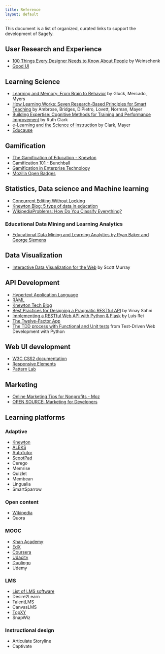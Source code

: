 ```yaml
---
title: Reference
layout: default
---
```


This document is a list of organized, curated links to support the development of Sagefy.

User Research and Experience
----------------------------

- [100 Things Every Designer Needs to Know About People](http://www.amazon.com/dp/0321767535) by Weinschenk
- [Good UI](http://goodui.org/)

Learning Science
----------------

- [Learning and Memory: From Brain to Behavior](http://www.amazon.com/Learning-Memory-From-Brain-Behavior/dp/0716786540) by Gluck, Mercado, Myers
- [How Learning Works: Seven Research-Based Principles for Smart Teaching](http://www.amazon.com/How-Learning-Works-Research-Based-Principles/dp/0470484101) by Ambrose, Bridges, DiPietro, Lovett, Norman, Mayer
- [Building Expertise: Cognitive Methods for Training and Performance Improvement](http://www.amazon.com/Building-Expertise-Cognitive-Performance-Improvement/dp/0787988448) by Ruth Clark
- [e-Learning and the Science of Instruction](http://www.amazon.com/Learning-Science-Instruction-Guidelines-Multimedia/dp/0470874309/ref=dp_ob_title_bk) by Clark, Mayer
- [Educause](http://www.educause.edu/)

Gamification
------------

- [The Gamification of Education - Knewton](http://www.knewton.com/gamification-education/)
- [Gamification 101 - Bunchball](http://www.bunchball.com/sites/default/files/downloads/gamification101.pdf)
- [Gamification in Enterprise Technology](http://www.slideshare.net/Rypple/work-better-play-together-on-enterprise-gamification)
- [Mozilla Open Badges](http://openbadges.org/)

Statistics, Data science and Machine learning
---------------------------------------------

- [Concurrent Editing Without Locking](http://jim-mcbeath.blogspot.com/2009/02/concurrent-editing-without-locking.html)
- [Knewton Blog: 5 type of data in education](http://www.knewton.com/blog/knewton/from-jose/2013/07/18/big-data-in-education/)
- [WikipediaProblems: How Do You Classify Everything?](http://www.theatlantic.com/technology/archive/2013/10/-wikipediaproblems-how-do-you-classify-everything/280178/)

### Educational Data Mining and Learning Analytics
- [Educational Data Mining and Learning Analytics by Ryan Baker and George Siemens](http://www.columbia.edu/~rsb2162/BakerSiemensHandbook2013.pdf)

Data Visualization
------------------

- [Interactive Data Visualization for the Web](http://chimera.labs.oreilly.com/books/1230000000345/index.html) by Scott Murray

API Development
---------------

- [Hypertext Application Language](http://stateless.co/hal_specification.html)
- [RAML](http://raml.org/index.html)
- [Knewton Tech Blog](http://www.knewton.com/tech/blog/)
- [Best Practices for Designing a Pragmatic RESTful API](http://www.vinaysahni.com/best-practices-for-a-pragmatic-restful-api) by Vinay Sahni
- [Implementing a RESTful Web API with Python & Flask](http://blog.luisrei.com/articles/flaskrest.html) by Luis Rei
- [The Twelve-Factor App](http://12factor.net/)
- [The TDD process with Functional and Unit tests](http://chimera.labs.oreilly.com/books/1234000000754/ch06.html#_implementing_the_new_design_using_tdd) from Test-Driven Web Development with Python

Web UI development
------------------

- [W3C CSS2 documentation](http://www.w3.org/TR/CSS2/cover.html#minitoc)
- [Responsive Elements](http://kumailht.com/responsive-elements/)
- [Pattern Lab](http://pattern-lab.info/)

Marketing
---------

- [Online Marketing Tips for Nonprofits - Moz](http://moz.com/blog/online-marketing-tips-for-nonprofits)
- [OPEN SOURCE: Marketing for Developers](http://mbleigh.github.io/open-source-marketing)

Learning platforms
------------------

### Adaptive
- [Knewton](http://knewton.com)
- [ALEKS](http://www.aleks.com)
- [AutoTutor](http://www.autotutor.org)
- [ScootPad](https://scootpad.com/)
- Cerego
- Memrise
- Quizlet
- Membean
- Lingualia
- SmartSparrow

### Open content
- [Wikipedia](http://wikipedia.org)
- Quora

### MOOC
- [Khan Academy](https://www.khanacademy.org)
- [EdX](https://www.edx.org/)
- [Coursera](https://www.coursera.org/)
- [Udacity](https://www.udacity.com/)
- [Duolingo](http://duolingo.com)
- Udemy

### LMS
- [List of LMS software](http://lms.findthebest.com/)
- Desire2Learn
- TalentLMS
- CanvasLMS
- [TopXY](http://interactyx.com/)
- SnapWiz

### Instructional design
- Articulate Storyline
- Captivate

